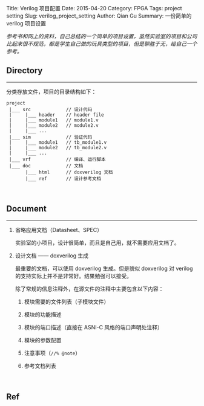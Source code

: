 Title: Verilog 项目配置
Date: 2015-04-20
Category: FPGA
Tags: project setting
Slug: verilog_project_setting
Author: Qian Gu
Summary: 一份简单的 verilog 项目设置

*参考书和网上的资料，自己总结的一个简单的项目设置，虽然实验室的项目和公司比起来很不规范，都是学生自己做的玩具类型的项目，但是聊胜于无，给自己一个参考。*

## Directory
* * *
分类存放文件，项目的目录结构如下：

    project
     |___ src             // 设计代码
     |     |___ header    // header file
     |     |___ module1   // module1.v
     |     |___ module2   // module2.v
     |     |___ ...
     |___ sim             // 验证代码
     |     |___ module1   // tb_module1.v
     |     |___ module2   // tb_module2.v
     |     |___ ...
     |___ vrf             // 编译、运行脚本
     |___ doc             // 文档
           |___ html      // doxverilog 文档
           |___ ref       // 设计参考文档

<br>

## Document
* * *

1. 省略应用文档（Datasheet、SPEC）

    实验室的小项目，设计很简单，而且是自己用，就不需要应用文档了。

2. 设计文档 —— doxverilog 生成

    最重要的文档，可以使用 doxverilog 生成。但是貌似 doxverilog 对 verilog 的支持实际上并不是非常好。结果勉强可以接受。

    除了常规的信息注释外，在源文件的注释中主要包含以下内容：

    1. 模块需要的文件列表（子模块文件）

    2. 模块的功能描述

    3. 模块的端口描述（直接在 ASNI-C 风格的端口声明处注释）

    4. 模块的参数配置

    5. 注意事项（`//% @note`）

    6. 参考文档列表

<br>

## Ref


